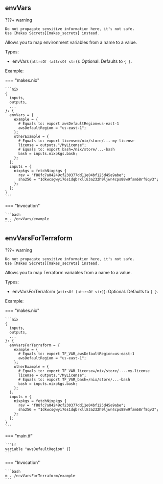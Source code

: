 ## envVars

???+ warning

    Do not propagate sensitive information here, it's not safe.
    Use [Makes Secrets][makes_secrets] instead.

Allows you to map environment variables from a name to a value.

Types:

- envVars (`attrsOf (attrsOf str)`): Optional.
  Defaults to `{ }`.

Example:

=== "makes.nix"

    ```nix
    {
      inputs,
      outputs,
      ...
    }: {
      envVars = {
        example = {
          # Equals to: export awsDefaultRegion=us-east-1
          awsDefaultRegion = "us-east-1";
        };
        otherExample = {
          # Equals to: export license=/nix/store/...-my-license
          license = outputs."/MyLicense";
          # Equals to: export bash=/nix/store/...-bash
          bash = inputs.nixpkgs.bash;
        };
      };
      inputs = {
        nixpkgs = fetchNixpkgs {
          rev = "f88fc7a04249cf230377dd11e04bf125d45e9abe";
          sha256 = "1dkwcsgwyi76s1dqbrxll83a232h9ljwn4cps88w9fam68rf8qv3";
        };
      };
    }
    ```

=== "Invocation"

    ```bash
    m . /envVars/example
    ```

## envVarsForTerraform

???+ warning

    Do not propagate sensitive information here, it's not safe.
    Use [Makes Secrets][makes_secrets] instead.

Allows you to map Terraform variables from a name to a value.

Types:

- envVarsForTerraform (`attrsOf (attrsOf str)`): Optional.
  Defaults to `{ }`.

Example:

=== "makes.nix"

    ```nix
    {
      inputs,
      outputs,
      ...
    }: {
      envVarsForTerraform = {
        example = {
          # Equals to: export TF_VAR_awsDefaultRegion=us-east-1
          awsDefaultRegion = "us-east-1";
        };
        otherExample = {
          # Equals to: export TF_VAR_license=/nix/store/...-my-license
          license = outputs."/MyLicense";
          # Equals to: export TF_VAR_bash=/nix/store/...-bash
          bash = inputs.nixpkgs.bash;
        };
      };
      inputs = {
        nixpkgs = fetchNixpkgs {
          rev = "f88fc7a04249cf230377dd11e04bf125d45e9abe";
          sha256 = "1dkwcsgwyi76s1dqbrxll83a232h9ljwn4cps88w9fam68rf8qv3";
        };
      };
    }
    ```

=== "main.tf"

    ```tf
    variable "awsDefaultRegion" {}
    ```

=== "Invocation"

    ```bash
    m . /envVarsForTerraform/example
    ```

[makes_secrets]: ./secrets.md
